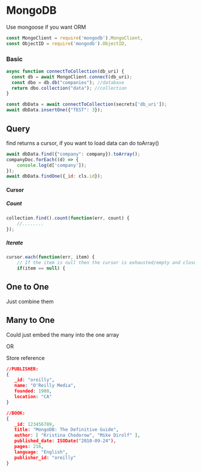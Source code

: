 # MongoDB

Use mongoose if you want ORM 

```js
const MongoClient = require('mongodb').MongoClient,
const ObjectID = require('mongodb').ObjectID,
```

### Basic

```js
async function connectToCollection(db_uri) {
  const db = await MongoClient.connect(db_uri);
  const dbo = db.db("companies"); //database
  return dbo.collection("data"); //collection
}

const dbData = await connectToCollection(secrets['db_uri']);
await dbData.insertOne({"TEST": 3});
```

## Query

find returns a cursor, if you want to load data can do toArray()

```js
await dbData.find({"company": company}).toArray();
companyDoc.forEach((d) => {
    console.log(d['company']);
});
await dbData.findOne({_id: cls.id});
```

#### Cursor

##### Count

```js
collection.find().count(function(err, count) {
    //........
});
```

##### Iterate

```js
cursor.each(function(err, item) {
    // If the item is null then the cursor is exhausted/empty and closed
    if(item == null) {
```

## One to One

Just combine them 

## Many to One

Could just embed the many into the one array

OR

Store reference

```json
//PUBLISHER:
{
   _id: "oreilly",
   name: "O'Reilly Media",
   founded: 1980,
   location: "CA"
}

//BOOK:
{
   _id: 123456789,
   title: "MongoDB: The Definitive Guide",
   author: [ "Kristina Chodorow", "Mike Dirolf" ],
   published_date: ISODate("2010-09-24"),
   pages: 216,
   language: "English",
   publisher_id: "oreilly"
}
```

